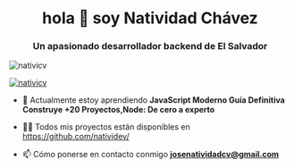 <h1 align="center">hola 👋 soy Natividad Chávez</h1>
<h3 align="center">Un apasionado desarrollador backend de El Salvador</h3>

<p align="left"> <img src="https://komarev.com/ghpvc/?username=nativicv&label=Profile%20views&color=0e75b6&style=flat" alt="nativicv" /> </p>

<p align="left"> <a href="https://github.com/ryo-ma/github-profile-trophy"><img src="https://github-profile-trophy.vercel.app/?username=nativicv" alt="nativicv" /></a> </p>

- 🌱 Actualmente estoy aprendiendo **JavaScript Moderno Guía Definitiva Construye +20 Proyectos,Node: De cero a experto**

- 👨‍💻 Todos mis proyectos están disponibles en https://github.com/natividev/

- 📫 Cómo ponerse en contacto conmigo **josenatividadcv@gmail.com**

